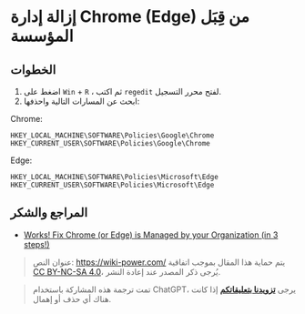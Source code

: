 # إزالة إدارة Chrome (Edge) من قِبَل المؤسسة

## الخطوات

1. اضغط على `Win` + `R` ، ثم اكتب `regedit` لفتح محرر التسجيل.
2. ابحث عن المسارات التالية واحذفها:

Chrome:

```
HKEY_LOCAL_MACHINE\SOFTWARE\Policies\Google\Chrome
HKEY_CURRENT_USER\SOFTWARE\Policies\Google\Chrome
```

Edge:

```
HKEY_LOCAL_MACHINE\SOFTWARE\Policies\Microsoft\Edge
HKEY_CURRENT_USER\SOFTWARE\Policies\Microsoft\Edge
```

## المراجع والشكر

- [Works! Fix Chrome (or Edge) is Managed by your Organization (in 3 steps!)](https://www.joshualowcock.com/guide/fix-chrome-is-managed-by-your-organization-in-3-steps/)

> عنوان النص: <https://wiki-power.com/>
> يتم حماية هذا المقال بموجب اتفاقية [CC BY-NC-SA 4.0](https://creativecommons.org/licenses/by/4.0/deed.zh)، يُرجى ذكر المصدر عند إعادة النشر.

> تمت ترجمة هذه المشاركة باستخدام ChatGPT، يرجى [**تزويدنا بتعليقاتكم**](https://github.com/linyuxuanlin/Wiki_MkDocs/issues/new) إذا كانت هناك أي حذف أو إهمال.